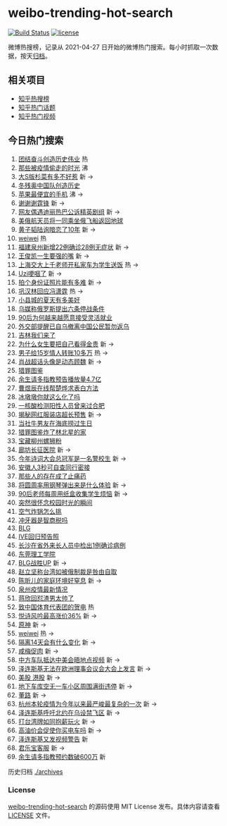# weibo-trending-hot-search

[![Build Status](https://github.com/justjavac/weibo-trending-hot-search/workflows/ci/badge.svg?branch=master)](https://github.com/justjavac/weibo-trending-hot-search/actions)
[![license](https://img.shields.io/github/license/justjavac/weibo-trending-hot-search)](https://github.com/justjavac/weibo-trending-hot-search/blob/master/LICENSE)

微博热搜榜，记录从 2021-04-27 日开始的微博热门搜索。每小时抓取一次数据，按天[归档](./archives)。

## 相关项目

- [知乎热搜榜](https://github.com/justjavac/zhihu-trending-top-search)
- [知乎热门话题](https://github.com/justjavac/zhihu-trending-hot-questions)
- [知乎热门视频](https://github.com/justjavac/zhihu-trending-hot-video)

## 今日热门搜索

<!-- BEGIN -->
<!-- 最后更新时间 Tue Mar 15 2022 06:15:24 GMT+0800 (China Standard Time) -->

1. [团结奋斗创造历史伟业](https://s.weibo.com//weibo?q=%23%E5%9B%A2%E7%BB%93%E5%A5%8B%E6%96%97%E5%88%9B%E9%80%A0%E5%8E%86%E5%8F%B2%E4%BC%9F%E4%B8%9A%23&Refer=new_time)
   热
1. [那些被疫情偷走的时光](https://s.weibo.com//weibo?q=%23%E9%82%A3%E4%BA%9B%E8%A2%AB%E7%96%AB%E6%83%85%E5%81%B7%E8%B5%B0%E7%9A%84%E6%97%B6%E5%85%89%23&Refer=top)
   沸
1. [大S版杉菜有多不好惹](https://s.weibo.com//weibo?q=%23%E5%A4%A7S%E7%89%88%E6%9D%89%E8%8F%9C%E6%9C%89%E5%A4%9A%E4%B8%8D%E5%A5%BD%E6%83%B9%23&Refer=top)
   新 ->
1. [冬残奥中国队创造历史](https://s.weibo.com//weibo?q=%23%E5%86%AC%E6%AE%8B%E5%A5%A5%E4%B8%AD%E5%9B%BD%E9%98%9F%E5%88%9B%E9%80%A0%E5%8E%86%E5%8F%B2%23&Refer=top)
1. [苹果最便宜的手机](https://s.weibo.com//weibo?q=%23%E8%8B%B9%E6%9E%9C%E6%9C%80%E4%BE%BF%E5%AE%9C%E7%9A%84%E6%89%8B%E6%9C%BA%23&Refer=top)
   沸 ->
1. [谢谢谢霆锋](https://s.weibo.com//weibo?q=%E8%B0%A2%E8%B0%A2%E8%B0%A2%E9%9C%86%E9%94%8B&Refer=top)
   新 ->
1. [网友偶遇迪丽热巴公诉精英剧组](https://s.weibo.com//weibo?q=%23%E7%BD%91%E5%8F%8B%E5%81%B6%E9%81%87%E8%BF%AA%E4%B8%BD%E7%83%AD%E5%B7%B4%E5%85%AC%E8%AF%89%E7%B2%BE%E8%8B%B1%E5%89%A7%E7%BB%84%23&Refer=top)
   新 ->
1. [美俄航天员将一同乘坐俄飞船返回地球](https://s.weibo.com//weibo?q=%23%E7%BE%8E%E4%BF%84%E8%88%AA%E5%A4%A9%E5%91%98%E5%B0%86%E4%B8%80%E5%90%8C%E4%B9%98%E5%9D%90%E4%BF%84%E9%A3%9E%E8%88%B9%E8%BF%94%E5%9B%9E%E5%9C%B0%E7%90%83%23&Refer=top)
1. [黄子韬陆询暗恋了10年](https://s.weibo.com//weibo?q=%23%E9%BB%84%E5%AD%90%E9%9F%AC%E9%99%86%E8%AF%A2%E6%9A%97%E6%81%8B%E4%BA%8610%E5%B9%B4%23&Refer=top)
   新 ->
1. [weiwei](https://s.weibo.com//weibo?q=weiwei&Refer=top) 热
1. [福建泉州新增22例确诊28例无症状](https://s.weibo.com//weibo?q=%23%E7%A6%8F%E5%BB%BA%E6%B3%89%E5%B7%9E%E6%96%B0%E5%A2%9E22%E4%BE%8B%E7%A1%AE%E8%AF%8A28%E4%BE%8B%E6%97%A0%E7%97%87%E7%8A%B6%23&Refer=top)
   新 ->
1. [王俊凯一生要强的嘴](https://s.weibo.com//weibo?q=%23%E7%8E%8B%E4%BF%8A%E5%87%AF%E4%B8%80%E7%94%9F%E8%A6%81%E5%BC%BA%E7%9A%84%E5%98%B4%23&Refer=top)
   新 ->
1. [上海交大上千老师开私家车为学生送饭](https://s.weibo.com//weibo?q=%23%E4%B8%8A%E6%B5%B7%E4%BA%A4%E5%A4%A7%E4%B8%8A%E5%8D%83%E8%80%81%E5%B8%88%E5%BC%80%E7%A7%81%E5%AE%B6%E8%BD%A6%E4%B8%BA%E5%AD%A6%E7%94%9F%E9%80%81%E9%A5%AD%23&Refer=top)
   热 ->
1. [Uzi哽咽了](https://s.weibo.com//weibo?q=%23Uzi%E5%93%BD%E5%92%BD%E4%BA%86%23&Refer=top)
   新 ->
1. [拍个身份证照片能有多难](https://s.weibo.com//weibo?q=%23%E6%8B%8D%E4%B8%AA%E8%BA%AB%E4%BB%BD%E8%AF%81%E7%85%A7%E7%89%87%E8%83%BD%E6%9C%89%E5%A4%9A%E9%9A%BE%23&Refer=top)
   新 ->
1. [巩汉林回应冯潇霆](https://s.weibo.com//weibo?q=%23%E5%B7%A9%E6%B1%89%E6%9E%97%E5%9B%9E%E5%BA%94%E5%86%AF%E6%BD%87%E9%9C%86%23&Refer=top)
   热 ->
1. [小县城的夏天有多美好](https://s.weibo.com//weibo?q=%23%E5%B0%8F%E5%8E%BF%E5%9F%8E%E7%9A%84%E5%A4%8F%E5%A4%A9%E6%9C%89%E5%A4%9A%E7%BE%8E%E5%A5%BD%23&Refer=top)
1. [乌媒称俄罗斯提出六条停战条件](https://s.weibo.com//weibo?q=%23%E4%B9%8C%E5%AA%92%E7%A7%B0%E4%BF%84%E7%BD%97%E6%96%AF%E6%8F%90%E5%87%BA%E5%85%AD%E6%9D%A1%E5%81%9C%E6%88%98%E6%9D%A1%E4%BB%B6%23&Refer=top)
1. [90后为何越来越愿意接受灵活就业](https://s.weibo.com//weibo?q=%2390%E5%90%8E%E4%B8%BA%E4%BD%95%E8%B6%8A%E6%9D%A5%E8%B6%8A%E6%84%BF%E6%84%8F%E6%8E%A5%E5%8F%97%E7%81%B5%E6%B4%BB%E5%B0%B1%E4%B8%9A%23&Refer=top)
1. [外交部提醒已自乌撤离中国公民暂勿返乌](https://s.weibo.com//weibo?q=%23%E5%A4%96%E4%BA%A4%E9%83%A8%E6%8F%90%E9%86%92%E5%B7%B2%E8%87%AA%E4%B9%8C%E6%92%A4%E7%A6%BB%E4%B8%AD%E5%9B%BD%E5%85%AC%E6%B0%91%E6%9A%82%E5%8B%BF%E8%BF%94%E4%B9%8C%23&Refer=top)
1. [吉林我们来了](https://s.weibo.com//weibo?q=%23%E5%90%89%E6%9E%97%E6%88%91%E4%BB%AC%E6%9D%A5%E4%BA%86%23&Refer=top)
1. [为什么女生要把自己看得金贵](https://s.weibo.com//weibo?q=%23%E4%B8%BA%E4%BB%80%E4%B9%88%E5%A5%B3%E7%94%9F%E8%A6%81%E6%8A%8A%E8%87%AA%E5%B7%B1%E7%9C%8B%E5%BE%97%E9%87%91%E8%B4%B5%23&Refer=top)
   新 ->
1. [男子给15岁情人转账10多万](https://s.weibo.com//weibo?q=%23%E7%94%B7%E5%AD%90%E7%BB%9915%E5%B2%81%E6%83%85%E4%BA%BA%E8%BD%AC%E8%B4%A610%E5%A4%9A%E4%B8%87%23&Refer=top)
   热 ->
1. [肖战超话头像是动态顾魏](https://s.weibo.com//weibo?q=%23%E8%82%96%E6%88%98%E8%B6%85%E8%AF%9D%E5%A4%B4%E5%83%8F%E6%98%AF%E5%8A%A8%E6%80%81%E9%A1%BE%E9%AD%8F%23&Refer=top)
   新 ->
1. [猎罪图鉴](https://s.weibo.com//weibo?q=%E7%8C%8E%E7%BD%AA%E5%9B%BE%E9%89%B4&Refer=top)
1. [余生请多指教预告播放量4.7亿](https://s.weibo.com//weibo?q=%23%E4%BD%99%E7%94%9F%E8%AF%B7%E5%A4%9A%E6%8C%87%E6%95%99%E9%A2%84%E5%91%8A%E6%92%AD%E6%94%BE%E9%87%8F4.7%E4%BA%BF%23&Refer=top)
1. [曹煜辰在线帮楚烨求表白方法](https://s.weibo.com//weibo?q=%23%E6%9B%B9%E7%85%9C%E8%BE%B0%E5%9C%A8%E7%BA%BF%E5%B8%AE%E6%A5%9A%E7%83%A8%E6%B1%82%E8%A1%A8%E7%99%BD%E6%96%B9%E6%B3%95%23&Refer=top)
1. [冰墩墩你就这么化了吗](https://s.weibo.com//weibo?q=%23%E5%86%B0%E5%A2%A9%E5%A2%A9%E4%BD%A0%E5%B0%B1%E8%BF%99%E4%B9%88%E5%8C%96%E4%BA%86%E5%90%97%23&Refer=top)
1. [一核酸检测阳性人员曾来过合肥](https://s.weibo.com//weibo?q=%23%E4%B8%80%E6%A0%B8%E9%85%B8%E6%A3%80%E6%B5%8B%E9%98%B3%E6%80%A7%E4%BA%BA%E5%91%98%E6%9B%BE%E6%9D%A5%E8%BF%87%E5%90%88%E8%82%A5%23&Refer=top)
1. [揭秘网红服装店超长预售](https://s.weibo.com//weibo?q=%23%E6%8F%AD%E7%A7%98%E7%BD%91%E7%BA%A2%E6%9C%8D%E8%A3%85%E5%BA%97%E8%B6%85%E9%95%BF%E9%A2%84%E5%94%AE%23&Refer=top)
   新 ->
1. [当社牛男友在海底捞过生日](https://s.weibo.com//weibo?q=%23%E5%BD%93%E7%A4%BE%E7%89%9B%E7%94%B7%E5%8F%8B%E5%9C%A8%E6%B5%B7%E5%BA%95%E6%8D%9E%E8%BF%87%E7%94%9F%E6%97%A5%23&Refer=top)
1. [猎罪图鉴炸了林北星的家](https://s.weibo.com//weibo?q=%23%E7%8C%8E%E7%BD%AA%E5%9B%BE%E9%89%B4%E7%82%B8%E4%BA%86%E6%9E%97%E5%8C%97%E6%98%9F%E7%9A%84%E5%AE%B6%23&Refer=top)
1. [宝藏柳州螺狮粉](https://s.weibo.com//weibo?q=%E5%AE%9D%E8%97%8F%E6%9F%B3%E5%B7%9E%E8%9E%BA%E7%8B%AE%E7%B2%89&Refer=top)
1. [廊坊长征医院](https://s.weibo.com//weibo?q=%E5%BB%8A%E5%9D%8A%E9%95%BF%E5%BE%81%E5%8C%BB%E9%99%A2&Refer=top)
   新 ->
1. [今年诗词大会总冠军是一名警校生](https://s.weibo.com//weibo?q=%23%E4%BB%8A%E5%B9%B4%E8%AF%97%E8%AF%8D%E5%A4%A7%E4%BC%9A%E6%80%BB%E5%86%A0%E5%86%9B%E6%98%AF%E4%B8%80%E5%90%8D%E8%AD%A6%E6%A0%A1%E7%94%9F%23&Refer=top)
   新 ->
1. [安徽人3秒可自查同行密接](https://s.weibo.com//weibo?q=%23%E5%AE%89%E5%BE%BD%E4%BA%BA3%E7%A7%92%E5%8F%AF%E8%87%AA%E6%9F%A5%E5%90%8C%E8%A1%8C%E5%AF%86%E6%8E%A5%23&Refer=top)
1. [那些人的存在成了止痛药](https://s.weibo.com//weibo?q=%E9%82%A3%E4%BA%9B%E4%BA%BA%E7%9A%84%E5%AD%98%E5%9C%A8%E6%88%90%E4%BA%86%E6%AD%A2%E7%97%9B%E8%8D%AF&Refer=top)
1. [将圆周率用钢琴弹出来是什么体验](https://s.weibo.com//weibo?q=%23%E5%B0%86%E5%9C%86%E5%91%A8%E7%8E%87%E7%94%A8%E9%92%A2%E7%90%B4%E5%BC%B9%E5%87%BA%E6%9D%A5%E6%98%AF%E4%BB%80%E4%B9%88%E4%BD%93%E9%AA%8C%23&Refer=top)
   新 ->
1. [90后老师每周用纸盒收集学生烦恼](https://s.weibo.com//weibo?q=%2390%E5%90%8E%E8%80%81%E5%B8%88%E6%AF%8F%E5%91%A8%E7%94%A8%E7%BA%B8%E7%9B%92%E6%94%B6%E9%9B%86%E5%AD%A6%E7%94%9F%E7%83%A6%E6%81%BC%23&Refer=top)
   新 ->
1. [突然很怀念校园时光的瞬间](https://s.weibo.com//weibo?q=%23%E7%AA%81%E7%84%B6%E5%BE%88%E6%80%80%E5%BF%B5%E6%A0%A1%E5%9B%AD%E6%97%B6%E5%85%89%E7%9A%84%E7%9E%AC%E9%97%B4%23&Refer=top)
1. [空气炸锅怎么挑](https://s.weibo.com//weibo?q=%23%E7%A9%BA%E6%B0%94%E7%82%B8%E9%94%85%E6%80%8E%E4%B9%88%E6%8C%91%23&Refer=top)
1. [冲牙器是智商税吗](https://s.weibo.com//weibo?q=%23%E5%86%B2%E7%89%99%E5%99%A8%E6%98%AF%E6%99%BA%E5%95%86%E7%A8%8E%E5%90%97%23&Refer=top)
1. [BLG](https://s.weibo.com//weibo?q=BLG&Refer=top)
1. [IVE回归预告照](https://s.weibo.com//weibo?q=%23IVE%E5%9B%9E%E5%BD%92%E9%A2%84%E5%91%8A%E7%85%A7%23&Refer=top)
1. [长沙在省外来长人员中检出1例确诊病例](https://s.weibo.com//weibo?q=%23%E9%95%BF%E6%B2%99%E5%9C%A8%E7%9C%81%E5%A4%96%E6%9D%A5%E9%95%BF%E4%BA%BA%E5%91%98%E4%B8%AD%E6%A3%80%E5%87%BA1%E4%BE%8B%E7%A1%AE%E8%AF%8A%E7%97%85%E4%BE%8B%23&Refer=top)
1. [东莞理工学院](https://s.weibo.com//weibo?q=%E4%B8%9C%E8%8E%9E%E7%90%86%E5%B7%A5%E5%AD%A6%E9%99%A2&Refer=top)
1. [BLG战胜UP](https://s.weibo.com//weibo?q=%23BLG%E6%88%98%E8%83%9CUP%23&Refer=top)
   新 ->
1. [赵立坚称台湾如被俄制裁是咎由自取](https://s.weibo.com//weibo?q=%23%E8%B5%B5%E7%AB%8B%E5%9D%9A%E7%A7%B0%E5%8F%B0%E6%B9%BE%E5%A6%82%E8%A2%AB%E4%BF%84%E5%88%B6%E8%A3%81%E6%98%AF%E5%92%8E%E7%94%B1%E8%87%AA%E5%8F%96%23&Refer=top)
1. [陈昕儿的家庭环境好窒息](https://s.weibo.com//weibo?q=%23%E9%99%88%E6%98%95%E5%84%BF%E7%9A%84%E5%AE%B6%E5%BA%AD%E7%8E%AF%E5%A2%83%E5%A5%BD%E7%AA%92%E6%81%AF%23&Refer=top)
   新 ->
1. [泉州疫情最新情况](https://s.weibo.com//weibo?q=%23%E6%B3%89%E5%B7%9E%E7%96%AB%E6%83%85%E6%9C%80%E6%96%B0%E6%83%85%E5%86%B5%23&Refer=top)
1. [蒋欣回怼渣男太帅了](https://s.weibo.com//weibo?q=%23%E8%92%8B%E6%AC%A3%E5%9B%9E%E6%80%BC%E6%B8%A3%E7%94%B7%E5%A4%AA%E5%B8%85%E4%BA%86%23&Refer=top)
1. [致中国体育代表团的贺电](https://s.weibo.com//weibo?q=%23%E8%87%B4%E4%B8%AD%E5%9B%BD%E4%BD%93%E8%82%B2%E4%BB%A3%E8%A1%A8%E5%9B%A2%E7%9A%84%E8%B4%BA%E7%94%B5%23&Refer=new_time)
   热
1. [悦诗风吟最高涨价36%](https://s.weibo.com//weibo?q=%23%E6%82%A6%E8%AF%97%E9%A3%8E%E5%90%9F%E6%9C%80%E9%AB%98%E6%B6%A8%E4%BB%B736%25%23&Refer=top)
   新 ->
1. [原神](https://s.weibo.com//weibo?q=%E5%8E%9F%E7%A5%9E&Refer=top) 新 ->
1. [weiwei](https://s.weibo.com//weibo?q=%23weiwei%23&Refer=top) 热 ->
1. [隔离14天会有什么变化](https://s.weibo.com//weibo?q=%23%E9%9A%94%E7%A6%BB14%E5%A4%A9%E4%BC%9A%E6%9C%89%E4%BB%80%E4%B9%88%E5%8F%98%E5%8C%96%23&Refer=top)
   新 ->
1. [咸梅促肉](https://s.weibo.com//weibo?q=%23%E5%92%B8%E6%A2%85%E4%BF%83%E8%82%89%23&Refer=top)
   新 ->
1. [中方车队抵达中美会晤地点视频](https://s.weibo.com//weibo?q=%23%E4%B8%AD%E6%96%B9%E8%BD%A6%E9%98%9F%E6%8A%B5%E8%BE%BE%E4%B8%AD%E7%BE%8E%E4%BC%9A%E6%99%A4%E5%9C%B0%E7%82%B9%E8%A7%86%E9%A2%91%23&Refer=top)
   新 ->
1. [泽连斯基无法在欧洲理事会议会大会上发言](https://s.weibo.com//weibo?q=%23%E6%B3%BD%E8%BF%9E%E6%96%AF%E5%9F%BA%E6%97%A0%E6%B3%95%E5%9C%A8%E6%AC%A7%E6%B4%B2%E7%90%86%E4%BA%8B%E4%BC%9A%E8%AE%AE%E4%BC%9A%E5%A4%A7%E4%BC%9A%E4%B8%8A%E5%8F%91%E8%A8%80%23&Refer=top)
   新 ->
1. [美股 港股](https://s.weibo.com//weibo?q=%E7%BE%8E%E8%82%A1%20%E6%B8%AF%E8%82%A1&Refer=top)
   新 ->
1. [地下车库空无一车小区周围满街违停](https://s.weibo.com//weibo?q=%23%E5%9C%B0%E4%B8%8B%E8%BD%A6%E5%BA%93%E7%A9%BA%E6%97%A0%E4%B8%80%E8%BD%A6%E5%B0%8F%E5%8C%BA%E5%91%A8%E5%9B%B4%E6%BB%A1%E8%A1%97%E8%BF%9D%E5%81%9C%23&Refer=top)
   新 ->
1. [董路](https://s.weibo.com//weibo?q=%E8%91%A3%E8%B7%AF&Refer=top) 新 ->
1. [杭州本轮疫情为今年以来最严峻最复杂的一次](https://s.weibo.com//weibo?q=%23%E6%9D%AD%E5%B7%9E%E6%9C%AC%E8%BD%AE%E7%96%AB%E6%83%85%E4%B8%BA%E4%BB%8A%E5%B9%B4%E4%BB%A5%E6%9D%A5%E6%9C%80%E4%B8%A5%E5%B3%BB%E6%9C%80%E5%A4%8D%E6%9D%82%E7%9A%84%E4%B8%80%E6%AC%A1%23&Refer=top)
   新 ->
1. [泽连斯基呼吁北约在乌设禁飞区](https://s.weibo.com//weibo?q=%23%E6%B3%BD%E8%BF%9E%E6%96%AF%E5%9F%BA%E5%91%BC%E5%90%81%E5%8C%97%E7%BA%A6%E5%9C%A8%E4%B9%8C%E8%AE%BE%E7%A6%81%E9%A3%9E%E5%8C%BA%23&Refer=top)
   新 ->
1. [打台湾牌如同抱薪玩火](https://s.weibo.com//weibo?q=%E6%89%93%E5%8F%B0%E6%B9%BE%E7%89%8C%E5%A6%82%E5%90%8C%E6%8A%B1%E8%96%AA%E7%8E%A9%E7%81%AB&Refer=top)
   新 ->
1. [高油价会促使你买电车吗](https://s.weibo.com//weibo?q=%E9%AB%98%E6%B2%B9%E4%BB%B7%E4%BC%9A%E4%BF%83%E4%BD%BF%E4%BD%A0%E4%B9%B0%E7%94%B5%E8%BD%A6%E5%90%97&Refer=top)
   新 ->
1. [泽连斯基又发视频警告](https://s.weibo.com//weibo?q=%23%E6%B3%BD%E8%BF%9E%E6%96%AF%E5%9F%BA%E5%8F%88%E5%8F%91%E8%A7%86%E9%A2%91%E8%AD%A6%E5%91%8A%23&Refer=top)
   新
1. [君乐宝客服](https://s.weibo.com//weibo?q=%E5%90%9B%E4%B9%90%E5%AE%9D%E5%AE%A2%E6%9C%8D&Refer=top)
   新 ->
1. [余生请多指教预约数破600万](https://s.weibo.com//weibo?q=%23%E4%BD%99%E7%94%9F%E8%AF%B7%E5%A4%9A%E6%8C%87%E6%95%99%E9%A2%84%E7%BA%A6%E6%95%B0%E7%A0%B4600%E4%B8%87%23&Refer=top)
   新

<!-- END -->

历史归档 [./archives](./archives)

### License

[weibo-trending-hot-search](https://github.com/justjavac/weibo-trending-hot-search)
的源码使用 MIT License 发布。具体内容请查看 [LICENSE](./LICENSE) 文件。
